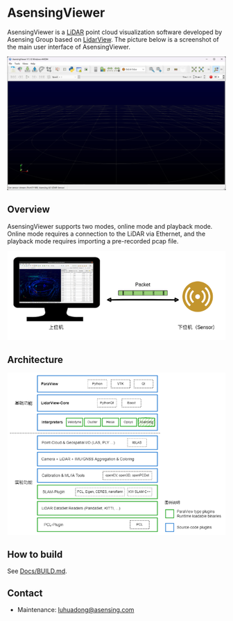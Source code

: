 # AsensingViewer

AsensingViewer is a [LiDAR](https://www.asensing.com/technical/58) point cloud visualization software developed by Asensing Group based on [LidarView](https://gitlab.kitware.com/LidarView/lidarview). The picture below is a screenshot of the main user interface of AsensingViewer.

![AsensingViewer Main UI](Docs/images/AsensingViewer-Main-UI.jpg)



## Overview

AsensingViewer  supports two modes, online mode and playback mode. Online mode requires a connection to the LiDAR via Ethernet, and the playback mode requires importing a pre-recorded pcap file.

![](Docs/images/working-principle.png)



## Architecture

![](Docs/images/LidarView-Framework.png)



## How to build

See [Docs/BUILD.md](Docs/BUILD.md).



## Contact

- Maintenance: luhuadong@asensing.com

